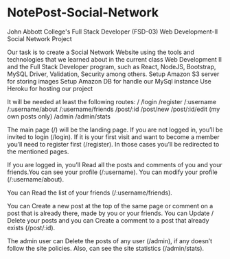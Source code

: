 # NotePost-Social-Network
John Abbott College's Full Stack Developer (FSD-03) Web Development-II Social Network Project

Our task is to create a Social Network Website using the tools and technologies that we learned about in the current class Web Development II and the Full Stack Developer program, such as React, NodeJS, Bootstrap, MySQL Driver, Validation, Security among others.
Setup Amazon S3 server for storing images
Setup Amazon DB for handle our MySql instance
Use Heroku for hosting our project

It will be needed at least the following routes:
/
/login
/register
/:username
/:username/about
/:username/friends
/post/:id
/post/new     /post/:id/edit (my own posts only)
/admin
/admin/stats

The main page (/) will be the landing page. If you are not logged in, you’ll be invited to login (/login). If it is your first visit and want to become a member you’ll need to register first (/register). In those cases you’ll be redirected to the mentioned pages. 

If you are logged in, you’ll Read all the posts and comments of you and your friends.You can see your profile (/:username). You can modify your profile (/:username/about).

You can Read the list of your friends (/:username/friends).

You can Create a new post at the top of the same page or comment on a post that is already there, made by you or your friends. You can Update / Delete your posts and you can Create a comment to a post that already exists (/post/:id).

The admin user can Delete the posts of any user (/admin), if any doesn’t follow the site policies. Also, can see the site statistics (/admin/stats).
